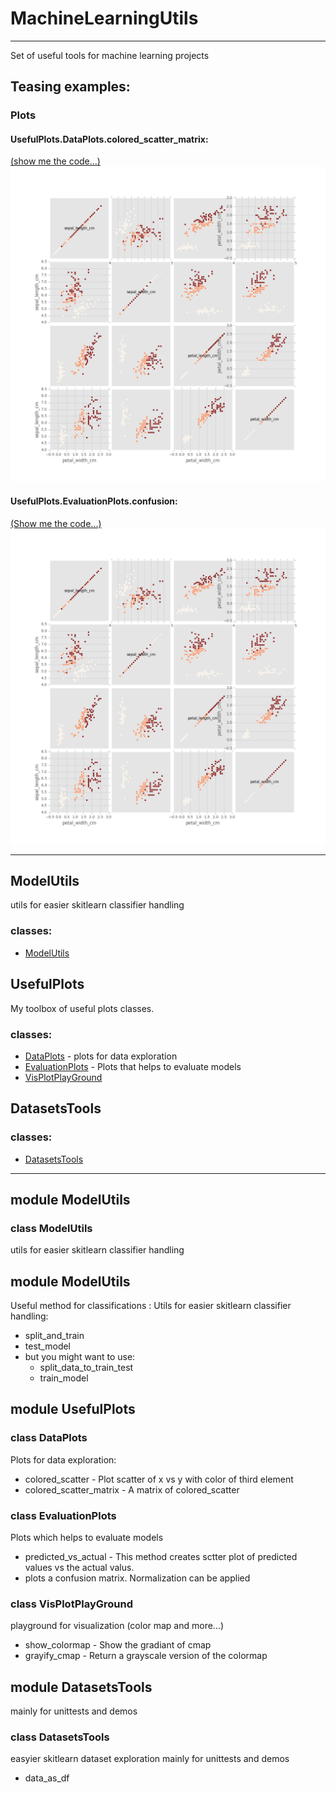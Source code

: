 # MachineLearningUtils
***
Set of useful tools for machine learning projects

## Teasing examples:
### Plots
#### UsefulPlots.DataPlots.colored_scatter_matrix:
[(show me the code...)](Examples/iris-colored_acatter_matrix.py)
![UsefulPlots.colored_scatter_matrix](Examples/iris-colored_acatter_matrix.png)
#### UsefulPlots.EvaluationPlots.confusion:
[(Show me the code...)](Examples/modelutil_simple_usage.py)
![UsefulPlots.colored_scatter_matrix](Examples/iris-colored_acatter_matrix.png)
***
## ModelUtils
utils for easier skitlearn classifier handling
### classes:
- [ModelUtils](#class-ModelUtils)

## UsefulPlots
My toolbox of useful plots classes.
### classes:
- [DataPlots](#class-DataPlots) - plots for data exploration
- [EvaluationPlots](#class-EvaluationPlots) - Plots that helps to evaluate models
- [VisPlotPlayGround](#class-EvaluationPlots)

## DatasetsTools
### classes:
- [DatasetsTools](#class-DatasetsTools)

***

## module ModelUtils
### class ModelUtils
utils for easier skitlearn classifier handling

## module ModelUtils
Useful method for classifications :
Utils for easier skitlearn classifier handling:
- split_and_train
- test_model
- but you might want to use:
    - split_data_to_train_test
    - train_model

## module UsefulPlots
### class DataPlots
Plots for data exploration:
- colored_scatter -  Plot scatter of x vs y with color of third element
- colored_scatter_matrix - A matrix of colored_scatter

### class EvaluationPlots
Plots which helps to evaluate models
- predicted_vs_actual - This method creates sctter plot of
                        predicted values vs the actual valus.
- plots a confusion matrix. Normalization can be applied

### class VisPlotPlayGround
playground for visualization (color map and more...)
- show_colormap - Show the gradiant of cmap
- grayify_cmap  - Return a grayscale version of the colormap

## module DatasetsTools
mainly for unittests and demos
### class DatasetsTools
easyier skitlearn dataset exploration mainly for unittests and demos
- data_as_df


